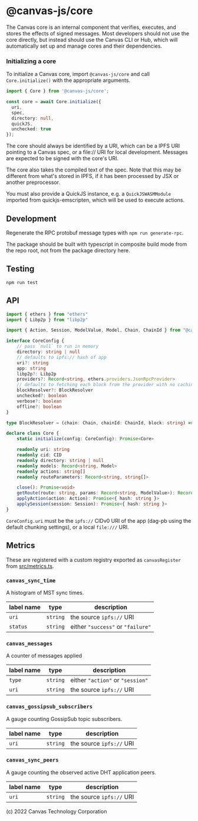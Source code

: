 # @canvas-js/core

The Canvas core is an internal component that verifies, executes, and
stores the effects of signed messages. Most developers should not use
the core directly, but instead should use the Canvas CLI or  Hub,
which will automatically set up and manage cores and their dependencies.

### Initializing a core

To initialize a Canvas core, import `@canvas-js/core` and call
`Core.initialize()` with the appropriate arguments.

```typescript
import { Core } from '@canvas-js/core';

const core = await Core.initialize({
  uri,
  spec,
  directory: null,
  quickJS,
  unchecked: true
});
```

The core should always be identified by a URI, which can be a IPFS URI
pointing to a Canvas spec, or a file:// URI for local
development. Messages are expected to be signed with the core's URI.

The core also takes the compiled text of the spec. Note that this may be
different from what's stored in IPFS, if it has been processed by JSX
or another preprocessor.

You must also provide a QuickJS instance, e.g. a `QuickJSWASMModule`
imported from quickjs-emscripten, which will be used to execute
actions.


## Development

Regenerate the RPC protobuf message types with `npm run generate-rpc`.

The package should be built with typescript in composite build mode from the repo root, not from the package directory here.


## Testing

```
npm run test
```


## API

```typescript
import { ethers } from "ethers"
import { Libp2p } from "libp2p"

import { Action, Session, ModelValue, Model, Chain, ChainId } from "@canvas-js/interfaces"

interface CoreConfig {
	// pass `null` to run in memory
	directory: string | null
	// defaults to ipfs:// hash of app
	uri?: string
	app: string
	libp2p?: Libp2p
	providers?: Record<string, ethers.providers.JsonRpcProvider>
	// defaults to fetching each block from the provider with no caching
	blockResolver?: BlockResolver
	unchecked?: boolean
	verbose?: boolean
	offline?: boolean
}

type BlockResolver = (chain: Chain, chainId: ChainId, block: string) => Promise<ethers.providers.Block>

declare class Core {
	static initialize(config: CoreConfig): Promise<Core>

	readonly uri: string
	readonly cid: CID
	readonly directory: string | null
	readonly models: Record<string, Model>
	readonly actions: string[]
	readonly routeParameters: Record<string, string[]>

	close(): Promise<void>
	getRoute(route: string, params: Record<string, ModelValue>): Record<string, ModelValue>[]
	applyAction(action: Action): Promise<{ hash: string }>
	applySession(session: Session): Promise<{ hash: string }>
}
```

`CoreConfig.uri` must be the `ipfs://` CIDv0 URI of the app (dag-pb using the default chunking settings), or a local `file:///` URI.


## Metrics

These are registered with a custom registry exported as `canvasRegister` from [src/metrics.ts](./src/metrics.ts).

### `canvas_sync_time`

A histogram of MST sync times.

| label name | type     | description                       |
| ---------- | -------- | --------------------------------- |
| `uri`      | `string` | the source `ipfs://` URI          |
| `status`   | `string` | either `"success"` or `"failure"` |

### `canvas_messages`

A counter of messages applied

| label name | type     | description                      |
| ---------- | -------- | -------------------------------- |
| `type`     | `string` | either `"action"` or `"session"` |
| `uri`      | `string` | the source `ipfs://` URI         |

### `canvas_gossipsub_subscribers`

A gauge counting GossipSub topic subscribers.

| label name | type     | description              |
| ---------- | -------- | ------------------------ |
| `uri`      | `string` | the source `ipfs://` URI |

### `canvas_sync_peers`

A gauge counting the observed active DHT application peers.

| label name | type     | description              |
| ---------- | -------- | ------------------------ |
| `uri`      | `string` | the source `ipfs://` URI |


(c) 2022 Canvas Technology Corporation
